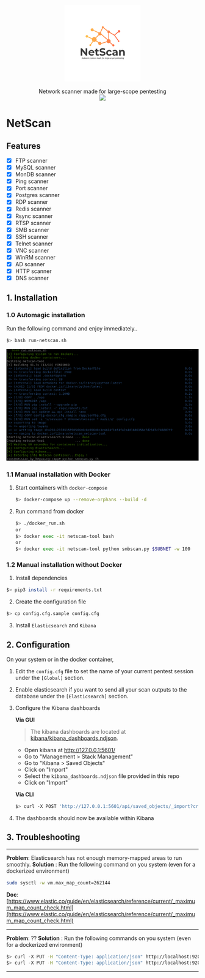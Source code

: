 <div style="text-align:center"><img src="./images/logo.png"/></div>
<p align="center">
  Network scanner made for large-scope pentesting
  <br>
  <a href="https://twitter.com/intent/follow?screen_name=hegusung" title="Follow"><img src="https://img.shields.io/twitter/follow/hegusung?label=hegusung&style=social"></a>
  <br>
</p>

# NetScan

## Features

- [x] FTP scanner
- [x] MySQL scanner
- [x] MonDB scanner
- [x] Ping scanner
- [x] Port scanner
- [x] Postgres scanner
- [x] RDP scanner
- [x] Redis scanner
- [x] Rsync scanner
- [x] RTSP scanner
- [X] SMB scanner
- [X] SSH scanner
- [X] Telnet scanner
- [X] VNC scanner
- [X] WinRM scanner
- [X] AD scanner
- [X] HTTP scanner
- [X] DNS scanner

## 1. Installation

### 1.0 Automagic installation

Run the following command and enjoy immediately..
```bash
$> bash run-netscan.sh
```

![](images/running.png)

### 1.1 Manual installation with Docker

1. Start containers with `docker-compose`
   ```bash
   $> docker-compose up --remove-orphans --build -d
   ```
2. Run command from docker
   ```bash
   $> ./docker_run.sh
   or
   $> docker exec -it netscan-tool bash
   or
   $> docker exec -it netscan-tool python smbscan.py $SUBNET -w 100
   ```
### 1.2 Manual installation without Docker

1. Install dependencies
  ```bash
  $> pip3 install -r requirements.txt
  ```
2. Create the configuration file
  ```bash
  $> cp config.cfg.sample config.cfg
  ```
3. Install `Elasticsearch` and `Kibana`

## 2. Configuration
On your system or in the docker container, 

1. Edit the `config.cfg` file to set the name of your current pentest session under the `[Global]` section.

2. Enable elasticsearch if you want to send all your scan outputs to the database under the `[Elasticsearch]` section.

3. Configure the Kibana dashboards
   
   **Via GUI**  
     > The kibana dashboards are located at [kibana/kibana_dashboards.ndjson](kibana/kibana_dashboards.ndjson).

    - Open kibana at http://127.0.0.1:5601/
    - Go to "Management > Stack Management"
    - Go to "Kibana > Saved Objects"
    - Click on "Import"
    - Select the `kibana_dashboards.ndjson` file provided in this repo
    - Click on "Import"
  
   **Via CLI**  
   ```bash
   $> curl -X POST 'http://127.0.0.1:5601/api/saved_objects/_import?createNewCopies=true' -H "kbn-xsrf: true" --form "file=@$(pwd)/kibana/kibana_dashboards.ndjson"
   ```

4. The dashboards should now be available within Kibana


## 3. Troubleshooting

<hr/>

**Problem**: Elasticsearch has not enough memory-mapped areas to run smoothly.
**Solution** : Run the following command on you system (even for a dockerized environment)
```bash
sudo sysctl -w vm.max_map_count=262144
```
**Doc**: [https://www.elastic.co/guide/en/elasticsearch/reference/current/_maximum_map_count_check.html](https://www.elastic.co/guide/en/elasticsearch/reference/current/_maximum_map_count_check.html)

<hr/>

**Problem**: ??
**Solution** : Run the following commands on you system (even for a dockerized environment)
```bash
$> curl -X PUT -H "Content-Type: application/json" http://localhost:9200/_all/_settings -d '{"index.blocks.read_only_allow_delete": null}'
$> curl -X PUT -H "Content-Type: application/json" http://localhost:9200/_cluster/settings -d '{ "transient": { "cluster.routing.allocation.disk.threshold_enabled": false } }'
```

<hr/>
